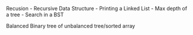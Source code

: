 Recusion
    - Recursive Data Structure
    - Printing a Linked List
    - Max depth of a tree
    - Search in a BST


Balanced Binary tree of unbalanced tree/sorted array

